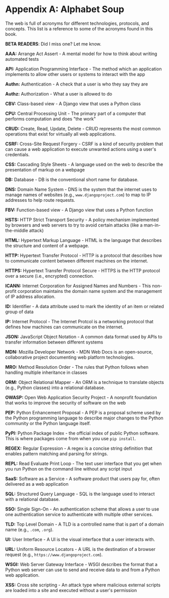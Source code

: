 # Appendix A: Alphabet Soup

The web is full of acronyms for different technologies, protocols, and concepts.
This list is a reference to some of the acronyms found in this book.

**BETA READERS**: Did I miss one? Let me know.

**AAA:**
Arrange Act Assert -
A mental model for how to think about writing automated tests

**API:**
Application Programming Interface -
The method which an application implements to allow other users or systems
to interact with the app

**Authn:**
Authentication -
A check that a user is who they say they are

**Authz:**
Authorization -
What a user is allowed to do

**CBV:**
Class-based view -
A Django view that uses a Python class

**CPU:**
Central Processing Unit -
The primary part of a computer that performs computation
and does "the work"

**CRUD:**
Create, Read, Update, Delete -
CRUD represents the most common operations
that exist for virtually all web applications.

**CSRF:**
Cross-Site Request Forgery -
CSRF is a kind of security problem
that can cause a web application to execute unwanted actions
using a user's credentials.

**CSS:**
Cascading Style Sheets -
A language used on the web to describe the presentation
of markup on a webpage

**DB:**
Database -
DB is the conventional short name for database.

**DNS:**
Domain Name System -
DNS is the system that the internet uses to manage names
of websites (e.g., `www.djangoproject.com`)
to map to IP addresses
to help route requests.

**FBV:**
Function-based view -
A Django view that uses a Python function

**HSTS:**
HTTP Strict Transport Security -
A policy mechanism implemented by browsers and web servers
to try to avoid certain attacks
(like a man-in-the-middle attack)

**HTML:**
Hypertext Markup Language -
HTML is the language that describes the structure
and content
of a webpage.

**HTTP:**
Hypertext Transfer Protocol -
HTTP is a protocol
that describes how to communicate content
between different machines
on the internet.

**HTTPS:**
Hypertext Transfer Protocol Secure -
HTTPS is the HTTP protocol
over a secure (i.e., encrypted) connection.

**ICANN:**
Internet Corporation for Assigned Names and Numbers -
This non-profit corporation maintains the domain name system
and the management of IP address allocation.

**ID:**
Identifier -
A data attribute used to mark the identity
of an item or related group of data

**IP:**
Internet Protocol -
The Internet Protcol is a networking protocol
that defines how machines can communicate
on the internet.

**JSON:**
JavaScript Object Notation -
A common data format used by APIs to transfer information
between different systems

**MDN:**
Mozilla Developer Network -
MDN Web Docs is an open-source,
collaborative project documenting web platform technologies.

**MRO:**
Method Resolution Order -
The rules that Python follows
when handling multiple inheritance
in classes

**ORM:**
Object Relational Mapper -
An ORM is a technique to translate objects (e.g., Python classes)
into a relational database.

**OWASP:**
Open Web Application Security Project -
A nonprofit foundation that works to improve the security of software
on the web

**PEP:**
Python Enhancement Proposal -
A PEP is a proposal scheme
used by the Python programming language
to describe major changes
to the Python community
or the Python language itself.

**PyPI:**
Python Package Index -
the official index of public Python software.
This is where packages come from when you use `pip install`.

**REGEX:**
Regular Expression -
A regex is a concise string definition
that enables pattern matching and parsing for strings.

**REPL:**
Read Evaluate Print Loop -
The text user interface that you get
when you run Python on the command line
without any script input

**SaaS:**
Software as a Service -
A software product that users pay for,
often delivered as a web application

**SQL:**
Structured Query Language -
SQL is the language used to interact with a relational database.

**SSO:**
Single Sign-On -
An authentication scheme that allows a user to use one authentication service
to authenticate with multiple other services.

**TLD:**
Top Level Domain -
A TLD is a controlled name that is part of a domain name
(e.g., `.com`, `.org`).

**UI:**
User Interface -
A UI is the visual interface that a user interacts with.

**URL:**
Uniform Resource Locators -
A URL is the destination
of a browser request
(e.g., `https://www.djangoproject.com`).

**WSGI:**
Web Server Gateway Interface -
WSGI describes the format
that a Python web server can use
to send and receive data
to and from a Python web application.

**XSS:**
Cross site scripting -
An attack type where malicious external scripts are loaded into a site
and executed without a user's permission
